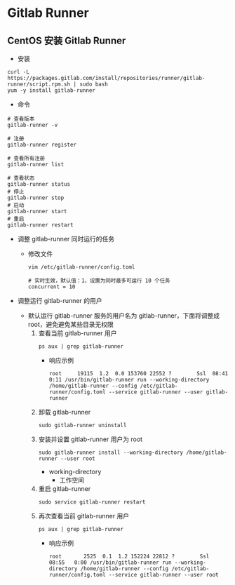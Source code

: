 # Gitlab Runner

## CentOS 安装 Gitlab Runner

- 安装

```shell
curl -L https://packages.gitlab.com/install/repositories/runner/gitlab-runner/script.rpm.sh | sudo bash
yum -y install gitlab-runner
```

- 命令

```shell
# 查看版本
gitlab-runner -v

# 注册
gitlab-runner register

# 查看所有注册
gitlab-runner list

# 查看状态
gitlab-runner status
# 停止
gitlab-runner stop
# 启动
gitlab-runner start
# 重启
gitlab-runner restart
```

- 调整 gitlab-runner 同时运行的任务
    - 修改文件
        ```shell
        vim /etc/gitlab-runner/config.toml
        ```
        ```shell
        # 实时生效，默认值：1，设置为同时最多可运行 10 个任务
        concurrent = 10
        ```

- 调整运行 gitlab-runner 的用户
    - 默认运行 gitlab-runner 服务的用户名为 gitlab-runner，下面将调整成 root，避免避免某些目录无权限
        1. 查看当前 gitlab-runner 用户
            ```shell
            ps aux | grep gitlab-runner
            ```
            - 响应示例
                ```shell
                root     19115  1.2  0.0 153760 22552 ?        Ssl  08:41   0:11 /usr/bin/gitlab-runner run --working-directory /home/gitlab-runner --config /etc/gitlab-runner/config.toml --service gitlab-runner --user gitlab-runner
                ```
        2. 卸载 gitlab-runner
            ```shell
            sudo gitlab-runner uninstall
            ```
        3. 安装并设置 gitlab-runner 用户为 root
            ```shell
            sudo gitlab-runner install --working-directory /home/gitlab-runner --user root
            ```
            - working-directory
                - 工作空间
        4. 重启 gitlab-runner
            ```shell
            sudo service gitlab-runner restart
            ```
        5. 再次查看当前 gitlab-runner 用户
            ```shell
            ps aux | grep gitlab-runner
            ```
            - 响应示例
                ```shell
                root       2525  0.1  1.2 152224 22812 ?        Ssl  08:55   0:00 /usr/bin/gitlab-runner run --working-directory /home/gitlab-runner --config /etc/gitlab-runner/config.toml --service gitlab-runner --user root
                ```
